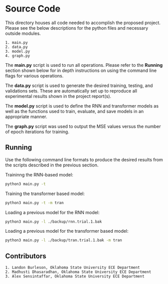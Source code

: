 # Source Code
This directory houses all code needed to accomplish the proposed project. Please see the below descriptions for the python files and necessary outside modules.  

    1. main.py
    2. data.py
    3. model.py
    4. graph.py
    
The __main.py__ script is used to run all operations. Please refer to the __Running__ section shown below for in depth instructions on using the command line flags for various operations. 

The __data.py__ script is used to generate the desired training, testing, and validations sets. These are automatically set up to reproduce all experimental results shown in the project report(s).

The __model.py__ script is used to define the RNN and transformer models as well as the functions used to train, evaluate, and save models in an appropriate manner. 

The __graph.py__ script was used to output the MSE values versus the number of epoch iterations for training.

## Running
Use the following command line formats to produce the desired results from the scripts described in the previous section. 

Traininng the RNN-based model:
```bash
python3 main.py -t 
```
Training the transformer based model:
```bash
python3 main.py -t -m tran
```
Loading a previous model for the RNN model:
```bash
python3 main.py -l ./backup/rnn.trial.1.bak
```
Loading a previous model for the transformer based model:
```bash
python3 main.py -l ./backup/tran.trial.1.bak -m tran
```

## Contributors
    1. Landon Burleson, Oklahoma State University ECE Department
    2. Madhusti Dhasaradhan, Oklahoma State University ECE Department
    3. Alex Sensintaffar, Oklahoma State University ECE Department
